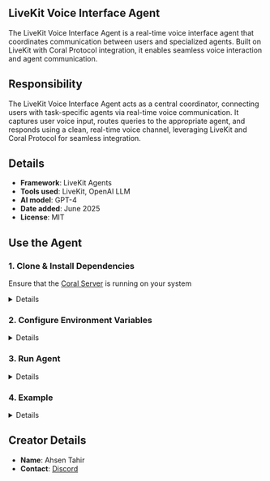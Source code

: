 ## LiveKit Voice Interface Agent

The LiveKit Voice Interface Agent is a real-time voice interface agent that coordinates communication between users and specialized agents. Built on LiveKit with Coral Protocol integration, it enables seamless voice interaction and agent communication.

## Responsibility
The LiveKit Voice Interface Agent acts as a central coordinator, connecting users with task-specific agents via real-time voice communication. It captures user voice input, routes queries to the appropriate agent, and responds using a clean, real-time voice channel, leveraging LiveKit and Coral Protocol for seamless integration.

## Details
- **Framework**: LiveKit Agents
- **Tools used**: LiveKit, OpenAI LLM
- **AI model**: GPT-4
- **Date added**: June 2025
- **License**: MIT


## Use the Agent  

### 1. Clone & Install Dependencies
Ensure that the [Coral Server](https://github.com/Coral-Protocol/coral-server) is running on your system
<details>


Ensure you have Python and [uv](https://github.com/astral-sh/uv) installed.

```bash
# Install `uv`:
pip install uv

# Install dependencies from `pyproject.toml` using `uv`:
uv sync
```

</details>

### 2. Configure Environment Variables

<details>

Copy the example file and update it with your credentials:

```bash
cp -r .env.example .env
```

Required environment variables:

* `LIVEKIT_URL`
* `LIVEKIT_API_KEY` ([Get LiveKit API Key](https://cloud.livekit.io/))
* `LIVEKIT_API_SECRET` ([Get LiveKit API Secret](https://cloud.livekit.io/))
* `OPENAI_API_KEY` ([Get OpenAI API Key](https://platform.openai.com/api-keys))

</details>

### 3. Run Agent

<details>

Run the agent in terminal (console) mode:

```bash
uv run python main.py console
```

</details>

### 4. Example

<details>

```bash
# Speak your query naturally after launching the agent.

# The system will:
# - Capture your voice input
# - Route the query to the appropriate agent
# - Respond using a clean, real-time voice channel
```

</details>

## Creator Details
- **Name**: Ahsen Tahir
- **Contact**: [Discord](https://discord.com/invite/Xjm892dtt3)

